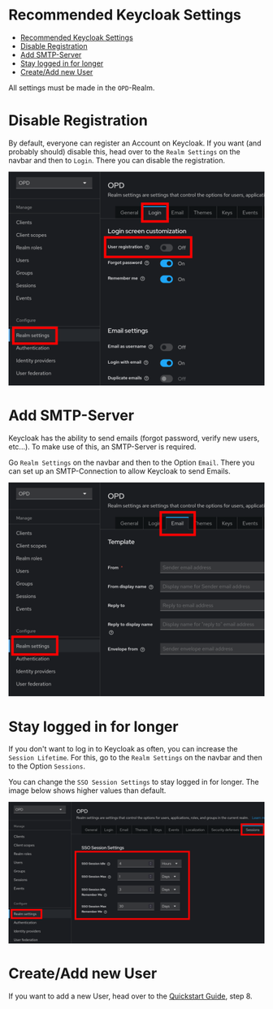 # Recommended Keycloak Settings

<!-- TOC -->
* [Recommended Keycloak Settings](#recommended-keycloak-settings)
* [Disable Registration](#disable-registration)
* [Add SMTP-Server](#add-smtp-server)
* [Stay logged in for longer](#stay-logged-in-for-longer)
* [Create/Add new User](#createadd-new-user)
<!-- TOC -->

All settings must be made in the `OPD`-Realm.

# Disable Registration

By default, everyone can register an Account on Keycloak. If you want (and probably should) disable this, head over to
the `Realm Settings` on the navbar and then to `Login`. There you can disable the registration.

![Disable registration](images/Keycloak/Keycloak_disable_registration.png)

# Add SMTP-Server

Keycloak has the ability to send emails (forgot password, verify new users, etc...). To make use of this, an SMTP-Server
is required.

Go `Realm Settings` on the navbar and then to the Option `Email`. There you can set up an SMTP-Connection to allow
Keycloak to send Emails.

![Add SMTP Server](images/Keycloak/Keycloak_add_smtp_server.png)

# Stay logged in for longer

If you don't want to log in to Keycloak as often, you can increase the `Session Lifetime`. For this, go to
the `Realm Settings` on the navbar and then to the Option `Sessions`.

You can change the `SSO Session Settings` to stay logged in for longer. The image below shows higher values than default.

![Update SSO Settings](images/Keycloak/Keycloak_update_sso_session.png)

# Create/Add new User

If you want to add a new User, head over to the [Quickstart Guide](Quickstart.md), step 8.